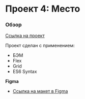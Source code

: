 # Проект 4: Место

### Обзор

[Ссылка на проект](https://fl0ppat.github.io/mesto/)

Проект сделан с применением:

- БЭМ
- Flex
- Grid
- ES6 Syntax

**Figma**

- [Ссылка на макет в Figma](https://www.figma.com/file/StZjf8HnoeLdiXS7dYrLAh/JavaScript.-Sprint-4)
